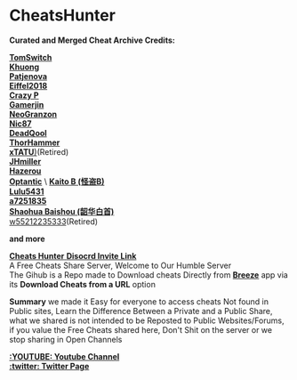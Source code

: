# CheatsHunter
**Curated and Merged Cheat Archive Credits:**

[**TomSwitch**](https://github.com/tomvita/MyNXCheats/tree/main) \
[**Khuong**](https://github.com/bad1dea/NXCheats/tree/main) \
[**Patjenova**]() \
[**Eiffel2018**](https://www.tekqart.com/home.php?mod=space&uid=2551322&do=thread&type=thread&view=me&from=space) \
[**Crazy P**](https://www.example.com) \
[**Gamerjin**](https://www.example.com) \
[**NeoGranzon**](https://www.example.com) \
[**Nic87**](https://www.example.com) \
[**DeadQool**](https://www.example.com) \
[**ThorHammer**](https://www.example.com) \
[**xTATU**)]()(Retired) \
[**JHmiller**](https://www.404.com) \
[**Hazerou**](https://www.404.com) \
[**Optantic**](https://www.404.com](https://www.youtube.com/user/optantic/videos)) \
[**Kaito B (怪盗B)**](https://www.tekqart.com/home.php?mod=space&uid=2230670&do=thread&type=thread&view=me&from=space) \
[**Lulu5431**](https://www.tekqart.com/home.php?mod=space&uid=2518151&do=thread&type=thread&view=me&from=space) \
[**a7251835**](https://www.tekqart.com/home.php?mod=space&uid=2256908&do=thread&type=thread&view=me&from=space) \
[**Shaohua Baishou (韶华白首)**](https://www.tekqart.com/home.php?mod=space&uid=2668346&do=thread&type=thread&view=me&from=space) \
[w55212235333](https://www.tekqart.com/home.php?mod=space&uid=2754643&do=thread&type=thread&view=me&from=space)(Retired)

**and more**

[**Cheats Hunter**  **Disocrd Invite Link**](https://discord.gg/DqUcuVBdah) \
A Free Cheats Share Server, Welcome to Our Humble Server \
The Gihub is a Repo made to Download cheats Directly from [**Breeze**](https://github.com/tomvita/Breeze-Beta/releases) app via its **Download Cheats from a URL** option

**Summary**
we made it Easy for everyone to access cheats Not found in Public sites, Learn the Difference Between a Private and a Public Share, what we shared is not intended to be Reposted to Public Websites/Forums, if you value the Free Cheats shared here, Don't Shit on the server or we stop sharing in Open Channels

[**:YOUTUBE: Youtube Channel**](https://www.youtube.com/channel/UCbpTMSz6-qirhR5GRGgv1mQ) \
[**:twitter: Twitter Page**](https://twitter.com/CheatsHunter)


